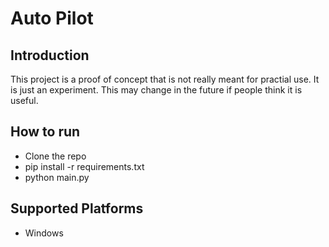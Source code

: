 # Auto Pilot 

## Introduction
This project is a proof of concept that is not really meant for practial use. It is just an experiment. This may change in the future if people think it is useful.

## How to run 
- Clone the repo
- pip install -r requirements.txt
- python main.py

## Supported Platforms
- Windows
